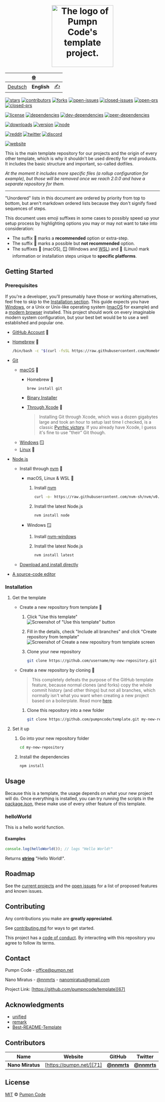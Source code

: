 <h1 align="center">
	<a href="https://github.com/pumpncode/template">
		<img alt="The logo of Pumpn Code&#x27;s template project." decoding="async" height="200" loading="lazy" src="../../media/images/logocolored.svg">
	</a>
</h1>

<table>
	<thead>
		<tr>
			<th colspan="5">
				<a href="">🌐</a>
			</th>
		</tr>
	</thead>
	<tbody>
		<tr>
			<td data-code="de">
				<a href="../de/readme.md">Deutsch</a>
			</td>
			<td data-code="en">
				<strong>English</strong>
			</td>
			<td rowspan="0">
				<a href="">✍️</a>
			</td>
		</tr>
	</tbody>
</table>

[![stars][2]][1]
[![contributors][4]][3]
[![forks][6]][5]
[![open-issues][8]][7]
[![closed-issues][10]][9]
[![open-prs][12]][11]
[![closed-prs][14]][13]

[![license][16]][15]
[![dependencies][18]][17]
[![dev-dependencies][20]][19]
[![peer-dependencies][22]][21]

[![downloads][24]][23]
[![version][25]][23]
[![node][27]][26]

[![reddit][29]][28]
[![twitter][31]][30]
[![discord][33]][32]

[![website][35]][34]

This is the main template repository for our projects and the origin of every other template, which is why it shouldn't be used directly for end products. It includes the basic structure and important, so-called dotfiles.

*At the moment it includes more specific files (a rollup configuration for example), but those will be removed once we reach 2.0.0 and have a separate repository for them.*

---

"Unordered" lists in this document are ordered by priority from top to bottom, but aren't markdown ordered lists because they don't signify fixed sequences of steps.

This document uses emoji suffixes in some cases to possibly speed up your setup process by highlighting options you may or may not want to take into consideration:

- The suffix 💎 marks a **recommended** option or extra-step.
- The suffix 🤡 marks a possible but **not recommended** option.
- The suffixes 🍎 (macOS), 🪟 (Windows and [WSL][36]) and 🐧 (Linux) mark information or installation steps unique to **specific platforms**.

## Getting Started

### Prerequisites

If you're a developer, you'll presumably have those or working alternatives, feel free to skip to the [Installation section][37]. This guide expects you have [Windows][38], or a Unix or Unix-like operating system ([macOS][39] for example) and a [modern browser][40] installed. This project should work on every imaginable modern system configuration, but your best bet would be to use a well established and popular one.

- [GitHub Account][41] 💎
- [Homebrew][42] 🍎

	```sh
	/bin/bash -c "$(curl -fsSL https://raw.githubusercontent.com/Homebrew/install/HEAD/install.sh)"
	```

- [Git][43]
	- [macOS][44] 🍎
		- Homebrew 💎

			```sh
			brew install git
			```

		- [Binary Installer][45]
		- [Through Xcode][46] 🤡
			> Installing Git through Xcode, which was a dozen gigabytes large and took an hour to setup last time I checked, is a classic [Pyrrhic victory][47]. If you already have Xcode, I guess it's fine to use "their" Git though.
	- [Windows][48] 🪟
	- [Linux][49] 🐧
- [Node.js][50]
	- Install through [nvm][51] 💎
		- macOS, Linux & WSL 💎
			1. Install [nvm][51]

				```sh
				curl -o- https://raw.githubusercontent.com/nvm-sh/nvm/v0.37.2/install.sh | bash
				```

			2. Install the latest Node.js

				```sh
				nvm install node
				```

		- Windows 🪟
			1. Install [nvm-windows][52]
			2. Install the latest Node.js

				```sh
				nvm install latest
				```

	- [Download and install directly][53]
- [A source-code editor][54]

### Installation

1. Get the template
	- Create a new repository from template 💎
		1. Click "Use this template"
			![Screenshot of "Use this template" button][55]
		2. Fill in the details, check "Include all branches" and click "Create repository from template"
			![Screenshot of Create a new repository from template screen][56]
		3. Clone your new repository

			```sh
			git clone https://github.com/username/my-new-repository.git
			```

	- Create a new repository by cloning 🤡
		> This completely defeats the purpose of the GitHub template feature, because normal clones (and forks) copy the whole commit history (and other things) but not all branches, which normally isn't what you want when creating a new project based on a boilerplate. Read more [here][57].
		1. Clone this repository into a new folder

			```sh
			git clone https://github.com/pumpncode/template.git my-new-repository
			```

2. Set it up
	1. Go into your new repository folder

		```sh
		cd my-new-repository
		```

	2. Install the dependencies

		```sh
		npm install
		```

## Usage

Because this is a template, the usage depends on what your new project will do. Once everything is installed, you can try running the scripts in the [package.json][58], these make use of every other feature of this template.

<!-- Generated by documentation.js. Update this documentation by updating the source code. -->

### helloWorld

This is a hello world function.

#### Examples

```javascript
console.log(helloWorld()); // logs "Hello World!"
```

Returns **[string][59]** "Hello World!".

## Roadmap

See the [current projects][60] and the [open issues][61] for a list of proposed features and known issues.

## Contributing

Any contributions you make are **greatly appreciated**.

See [contributing.md][62]  for ways to get started.

This project has a [code of conduct][63]. By interacting with this repository you agree to follow its terms.

## Contact

Pumpn Code - [office@pumpn.net][64]

Nano Miratus - [@nnmrts][65] - [nanomiratus@gmail.com][66]

Project Link: [https://github.com/pumpncode/template][67]

## Acknowledgments

- [unified][68]
- [remark][69]
- [Best-README-Template][70]

## Contributors

| Name             | Website                  | GitHub            | Twitter           |
| ---------------- | ------------------------ | ----------------- | ----------------- |
| **Nano Miratus** | [https://pumpn.net/][71] | [**@nnmrts**][72] | [**@nnmrts**][73] |

## License

[MIT][74] © [Pumpn Code][75]

[1]: https://github.com/pumpncode/template/stargazers
[2]: https://badgen.net/github/stars/pumpncode/template?color=00f&labelColor=d07&icon=github
[3]: https://github.com/pumpncode/template/graphs/contributors
[4]: https://badgen.net/github/contributors/pumpncode/template?color=00f&labelColor=d07&icon=github
[5]: https://github.com/pumpncode/template/network/members
[6]: https://badgen.net/github/forks/pumpncode/template?color=00f&labelColor=d07&icon=github
[7]: https://github.com/pumpncode/template/issues?q=is%3Aopen+is%3Aissue
[8]: https://badgen.net/github/open-issues/pumpncode/template?color=00f&labelColor=d07&icon=github
[9]: https://github.com/pumpncode/template/issues?q=is%3Aclosed+is%3Aissue
[10]: https://badgen.net/github/closed-issues/pumpncode/template?color=00f&labelColor=d07&icon=github
[11]: https://github.com/pumpncode/template/pulls?q=is%3Aopen+is%3Apr
[12]: https://badgen.net/github/open-prs/pumpncode/template?color=00f&labelColor=d07&icon=github&label=open%20pull%20requests
[13]: https://github.com/pumpncode/template/pulls?q=is%3Aclosed+is%3Apr
[14]: https://badgen.net/github/closed-prs/pumpncode/template?color=00f&labelColor=d07&icon=github&label=closed%20pull%20requests
[15]: https://github.com/pumpncode/template/blob/master/license.md
[16]: https://badgen.net/github/license/pumpncode/template?color=00f&labelColor=d07&icon=github
[17]: https://david-dm.org/pumpncode/template
[18]: https://badgen.net/david/dep/pumpncode/template?color=00f&labelColor=d07&icon=npm&label=dependencies
[19]: https://david-dm.org/pumpncode/template?type=dev
[20]: https://badgen.net/david/dev/pumpncode/template?color=00f&labelColor=d07&icon=npm&label=devDependencies
[21]: https://david-dm.org/pumpncode/template?type=peer
[22]: https://badgen.net/david/peer/pumpncode/template?color=00f&labelColor=d07&icon=npm&label=peerDependencies
[23]: https://npmjs.com/package/@pumpn/template
[24]: https://badgen.net/npm/dm/@pumpn/template?color=00f&labelColor=d07&icon=npm&label=downloads
[25]: https://badgen.net/npm/v/@pumpn/template?color=00f&labelColor=d07&icon=npm&label=version
[26]: https://nodejs.org
[27]: https://badgen.net/npm/node/@pumpn/template?color=00f&labelColor=d07&icon=https%3A%2F%2Fsimpleicons.now.sh%2Fnode-dot-js%2Ffff
[28]: https://reddit.com/r/pumpnuniverse
[29]: https://badgen.net/badge/subreddit/subreddit?color=00f&labelColor=d07&icon=https%3A%2F%2Fsimpleicons.now.sh%2Freddit%2Ffff&label=
[30]: https://twitter.com/PumpnUniverse
[31]: https://badgen.net/badge/twitter/twitter?color=00f&labelColor=d07&icon=twitter&label=
[32]: https://discord.gg/WKvpetegZq
[33]: https://badgen.net/badge/discord/discord?color=00f&labelColor=d07&icon=discord&label=
[34]: https://pumpn.net/code/projects/template
[35]: https://badgen.net/badge/website/website?color=00f&labelColor=d07&icon=data%3Aimage%2Fpng%3Bbase64%2CiVBORw0KGgoAAAANSUhEUgAAABkAAAAMCAQAAAA9%2B97AAAAABGdBTUEAALGPC%2FxhBQAAACBjSFJNAAB6JgAAgIQAAPoAAACA6AAAdTAAAOpgAAA6mAAAF3CculE8AAAAAmJLR0QA%2F4ePzL8AAAAJcEhZcwAACxMAAAsTAQCanBgAAAAHdElNRQflAREIHwyVZyrWAAABCklEQVQoz3WRvUvCURSGDxQEkSEYbdFg%2F4Y2BBLU0tRYLbk4NOQa7uEQQVMEUUMELY1BkDQpSEXRBwSKQxFF0hdUBE%2FL6%2Fldk%2B5dzvue8xzOvccwv92MUWCPKg2awCVdykwyFNW1giTrfPH3JJXNA1uMhMiKSmqUaQZIynsfALDaQkoqmNZ4J45MOTIh5xgzliU%2BSCi97ciMI3Fe5RWNO4W39GD0kgsGmw8%2B51zevfGo8JsX3vlpe36InMl7Mjb4%2F8w5EONZ3qbRT01iiVEWmaXoyK6AQfbl1IkbRh%2BHAKx5z7JDD5S4dnVELFplhtNg9gFuOoasMN6%2BfcNIkw3UAld88sYFO%2BQYjjK%2F7%2FzNJHjJbowAAAAldEVYdGRhdGU6Y3JlYXRlADIwMjEtMDEtMTdUMDg6MzE6MTErMDA6MDDw92QkAAAAJXRFWHRkYXRlOm1vZGlmeQAyMDIxLTAxLTE3VDA4OjMxOjExKzAwOjAwgarcmAAAAABJRU5ErkJggg%3D%3D&label=
[36]: https://docs.microsoft.com/en-us/windows/wsl/about
[37]: #installation
[38]: https://www.microsoft.com/windows
[39]: https://www.apple.com/macos
[40]: https://browsehappy.com/
[41]: https://github.com/join
[42]: https://brew.sh/
[43]: https://git-scm.com/
[44]: https://git-scm.com/download/mac
[45]: https://sourceforge.net/projects/git-osx-installer/
[46]: https://developer.apple.com/xcode/
[47]: https://en.wikipedia.org/wiki/Pyrrhic_victory
[48]: https://git-scm.com/download/win
[49]: https://git-scm.com/download/linux
[50]: https://nodejs.org/
[51]: https://github.com/nvm-sh/nvm
[52]: https://github.com/coreybutler/nvm-windows
[53]: https://nodejs.org/en/download/current/
[54]: https://en.wikipedia.org/wiki/Source-code_editor#Notable_examples
[55]: ../../media/images/screenshot-use-template.png
[56]: ../../media/images/screenshot-create-from-template.png
[57]: https://docs.github.com/en/free-pro-team@latest/github/creating-cloning-and-archiving-repositories/creating-a-repository-from-a-template#about-repository-templates
[58]: ../../package.json
[59]: https://developer.mozilla.org/docs/Web/JavaScript/Reference/Global_Objects/String
[60]: https://github.com/pumpncode/template/projects
[61]: https://github.com/pumpncode/template/issues
[62]: ../../.github/contributing.md
[63]: ../../.github/code-of-conduct.md
[64]: mailto:office@pumpn.net
[65]: https://twitter.com/nnmrts
[66]: mailto:nanomiratus@gmail.com
[67]: https://github.com/pumpncode/template
[68]: https://unifiedjs.com/
[69]: https://github.com/remarkjs
[70]: https://github.com/othneildrew/Best-README-Template
[71]: https://pumpn.net/
[72]: https://github.com/nnmrts
[73]: https://twitter.com/nnmrts
[74]: ../../license.md
[75]: https://pumpn.net/
